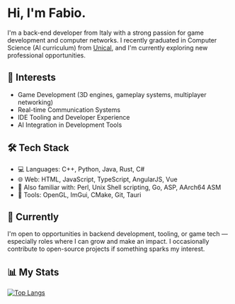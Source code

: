 # Hi, I'm Fabio.
I'm a back-end developer from Italy with a strong passion for game development and computer networks. I recently graduated in Computer Science (AI curriculum) from [Unical](https://corsi.unical.it/lt-lmcu/informatica/), and I'm currently exploring new professional opportunities.
## 🧠 Interests
- Game Development (3D engines, gameplay systems, multiplayer networking)
- Real-time Communication Systems
- IDE Tooling and Developer Experience
- AI Integration in Development Tools
## 🛠 Tech Stack
- 💻 Languages: C++, Python, Java, Rust, C#
- 🌐 Web: HTML, JavaScript, TypeScript, AngularJS, Vue
- 🐧 Also familiar with: Perl, Unix Shell scripting, Go, ASP, AArch64 ASM
- 🧰 Tools: OpenGL, ImGui, CMake, Git, Tauri
## 📌 Currently
I'm open to opportunities in backend development, tooling, or game tech — especially roles where I can grow and make an impact. I occasionally contribute to open-source projects if something sparks my interest.
## 📊 My Stats
[![Top Langs](https://github-readme-stats.vercel.app/api/top-langs/?username=fabioardis&layout=donut&show_icons=true&theme=transparent)](https://github.com/FabioArdis)
